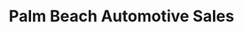 ---
title: "Palm Beach Automotive Sales"
url: /west-palm-beach/palm-beach-automotive-sales/
shop: Autohaus
---